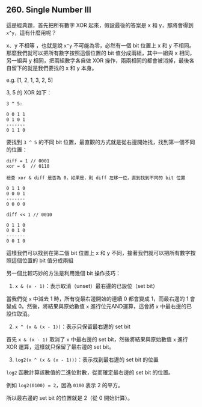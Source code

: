 ## 260. Single Number III

這是經典題，首先把所有數字 XOR 起來，假設最後的答案是 x 和 y，那將會得到 `x^y`，這有什麼用呢？

x、y 不相等 ，也就是說 `x^y` 不可能為零，必然有一個 bit 位置上 x 和 y 不相同。那麼我們就可以把所有數字按照這個位置的 bit 值分成兩組，其中一組與 x 相同，另一組與 y 相同，把兩組數字各自做 XOR 操作，兩兩相同的都會被消掉，最後各自留下的就是我們要找的 x 和 y 本身。

e.g. [1, 2, 1, 3, 2, 5]

3, 5 的 XOR 如下：

```
3 ^ 5:

0 0 1 1
0 1 0 1
-------
0 1 1 0
```

要找到 `3 ^ 5` 的不同 bit 位置，最直觀的方式就是從右邊開始找，找到第一個不同的位置：

```
diff = 1 // 0001
xor = 6  // 0110

檢查 xor & diff 是否為 0，如果是，則 diff 左移一位，直到找到不同的 bit 位置

0 1 1 0
0 0 0 1
-------
0 0 0 0

diff << 1 // 0010

0 1 1 0
0 0 1 0
-------
0 0 1 0
```

這樣我們可以找到在第二個 bit 位置上 x 和 y 不同，接著我們就可以把所有數字按照這個位置的 bit 值分成兩組

另一個比較巧妙的方法是利用幾個 bit 操作技巧：

1. `x & (x - 1)`：表示取消（unset）最右邊的已設位（set bit）

當我們從 `x` 中減去 1 時，所有從最右邊開始的連續 0 都會變成 1，而最右邊的 1 會變成 0。然後，將結果與原始數值 `x` 進行位元AND運算，這會將 `x` 中最右邊的已設位取消。

2. `x ^ (x & (x - 1))`：表示只保留最右邊的 set bit

首先 `x & (x - 1)` 取消了 `x` 中最右邊的 set bit，然後將結果與原始數值 `x` 進行 XOR 運算，這樣就只保留了最右邊的 set bit。

3. `log2(x ^ (x & (x - 1)))`：表示找到最右邊的 set bit 的位置

`log2` 函數計算該數值的二進位對數，從而確定最右邊的 set bit 的位置。

例如 `log2(0100) = 2`，因為 `0100` 表示 2 的平方。

所以最右邊的 set bit 的位置就是 2（從 0 開始計算）。
